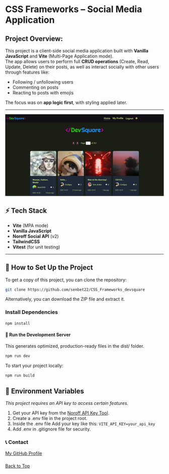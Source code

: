 # CSS Frameworks – Social Media Application

## Project Overview:

This project is a client-side social media application built with **Vanilla JavaScript** and **Vite** (Multi-Page Application mode).  
The app allows users to perform full **CRUD operations** (Create, Read, Update, Delete) on their posts, as well as interact socially with other users through features like:

- Following / unfollowing users
- Commenting on posts
- Reacting to posts with emojis

The focus was on **app logic first**, with styling applied later.

---

![DuneStay Homepage Preview](/public/images/devsquare_preview.jpg)

## ⚡ Tech Stack

- **Vite** (MPA mode)
- **Vanilla JavaScript**
- **Noroff Social API** (v2)
- **TailwindCSS**
- **Vitest** (for unit testing)

---

## 📝 How to Set Up the Project

To get a copy of this project, you can clone the repository:

```bash
git clone https://github.com/senbet22/CSS_Frameworks_devsquare
```

Alternatively, you can download the ZIP file and extract it.

### Install Dependencies

```bash
npm install
```

#### 🏁 Run the Development Server

This generates optimized, production-ready files in the dist/ folder.

```bash
npm run dev
```

To start your project locally:

```bash
npm run build
```

## 🔑 Environment Variables

_This project requires an API key to access certain features._

1. Get your API key from the [Noroff API Key Tool](https://docs.noroff.dev/docs/v2/auth/api-key#api-key-tool).
2. Create a .env file in the project root.
3. Inside the .env file Add your key like this:
   `VITE_API_KEY=your_api_key`
4. Add .env in .gitignore file for security.

### 📞 Contact

[My GitHub Profile](https://github.com/senbet22)

###

[Back to Top](#readme)
